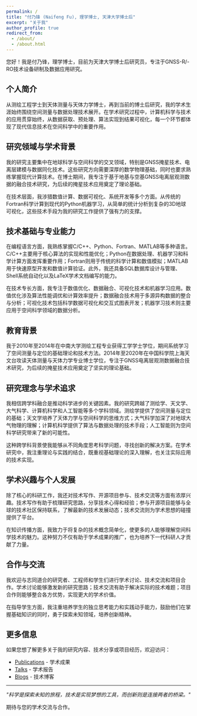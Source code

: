 ```yaml
---
permalink: /
title: "付乃锋 (Naifeng Fu), 理学博士, 天津大学博士后"
excerpt: "关于我"
author_profile: true
redirect_from: 
  - /about/
  - /about.html
---
```


您好！我是付乃锋，理学博士，目前为天津大学博士后研究员，专注于GNSS-R/-RO技术设备研制及数据应用研究。

## 个人简介

从测绘工程学士到天体测量与天体力学博士，再到当前的博士后研究，我的学术生涯始终围绕空间测量与数据处理技术展开。在学术研究过程中，计算机科学与技术的应用贯穿始终，从数据获取、预处理、算法实现到结果可视化，每一个环节都体现了现代信息技术在空间科学中的重要作用。

## 研究领域与学术背景

我的研究主要集中在地球科学与空间科学的交叉领域，特别是GNSS掩星技术、电离层建模与数据同化技术。这些研究方向需要深厚的数学物理基础，同时也要求熟练掌握现代计算技术。在博士期间，我专注于基于地基与空基GNSS电离层观测数据的融合技术研究，为后续的掩星技术应用奠定了理论基础。

在技术层面，我涉猎数值计算、数据可视化、系统开发等多个方面。从传统的Fortran科学计算到现代的Python机器学习，从简单的统计分析到复杂的3D地球可视化，这些技术手段为我的研究工作提供了强有力的支撑。

## 技术基础与专业能力

在编程语言方面，我熟练掌握C/C++、Python、Fortran、MATLAB等多种语言。C/C++主要用于核心算法的实现和性能优化；Python在数据处理、机器学习和科学计算方面发挥重要作用；Fortran则用于传统的科学计算和数值模拟；MATLAB用于快速原型开发和数值计算验证。此外，我还具备SQL数据库设计与管理、Shell系统自动化以及LaTeX学术文档编写的能力。

在技术专长方面，我专注于数值优化、数据融合、可视化技术和机器学习应用。数值优化涉及算法性能调优和计算效率提升；数据融合技术用于多源异构数据的整合与分析；可视化技术包括科学数据可视化和交互式图表开发；机器学习技术则主要应用于空间科学领域的数据分析。

## 教育背景

我于2010年至2014年在中南大学测绘工程专业获得工学学士学位，期间系统学习了空间测量与定位的基础理论和技术方法。2014年至2020年在中国科学院上海天文台攻读天体测量与天体力学专业博士学位，专注于GNSS电离层观测数据融合技术研究，为后续的掩星技术应用奠定了坚实的理论基础。

## 研究理念与学术追求

我相信跨学科融合是推动科学进步的关键因素。我的研究跨越了测绘学、天文学、大气科学、计算机科学和人工智能等多个学科领域。测绘学提供了空间测量与定位的基础；天文学培养了天体力学与空间科学的思维方式；大气科学加深了对地球大气物理的理解；计算机科学提供了算法与数据处理的技术手段；人工智能则为空间科学研究带来了新的可能性。

这种跨学科背景使我能够从不同角度思考科学问题，寻找创新的解决方案。在学术研究中，我注重理论与实践的结合，既重视基础理论的深入理解，也关注实际应用的技术实现。

## 学术兴趣与个人发展

除了核心的科研工作，我还对技术写作、开源项目参与、技术交流等方面有浓厚兴趣。技术写作有助于梳理研究思路，分享技术心得和经验；参与开源项目能够与全球的技术社区保持联系，了解最新的技术发展动态；技术交流则为学术思想的碰撞提供了平台。

在知识传播方面，我致力于将复杂的技术概念简单化，使更多的人能够理解空间科学技术的魅力。这种努力不仅有助于学术成果的推广，也为培养下一代科研人才贡献了力量。

## 合作与交流

我欢迎与志同道合的研究者、工程师和学生们进行学术讨论、技术交流和项目合作。学术讨论能够激发新的研究思路；技术交流有助于解决实际的技术难题；项目合作则能够整合各方优势，实现更大的学术价值。

在指导学生方面，我注重培养学生的独立思考能力和实践动手能力，鼓励他们在掌握基础知识的同时，勇于探索未知领域，培养创新精神。

## 更多信息

如果您想了解更多关于我的研究内容、技术分享或项目经历，欢迎访问：
- [Publications](https://mapoet.github.io/publications) - 学术成果
- [Talks](https://mapoet.github.io/talks) - 学术报告
- [Blogs](https://mapoet.github.io/year-archive/) - 技术博客

---

*"科学是探索未知的旅程，技术是实现梦想的工具，而创新则是连接两者的桥梁。"*

期待与您的学术交流与合作。

